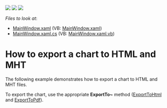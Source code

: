 <!-- default badges list -->
![](https://img.shields.io/endpoint?url=https://codecentral.devexpress.com/api/v1/VersionRange/128569889/22.2.2%2B)
[![](https://img.shields.io/badge/Open_in_DevExpress_Support_Center-FF7200?style=flat-square&logo=DevExpress&logoColor=white)](https://supportcenter.devexpress.com/ticket/details/T111301)
[![](https://img.shields.io/badge/📖_How_to_use_DevExpress_Examples-e9f6fc?style=flat-square)](https://docs.devexpress.com/GeneralInformation/403183)
<!-- default badges end -->
<!-- default file list -->
*Files to look at*:

* [MainWindow.xaml](./CS/Export/MainWindow.xaml) (VB: [MainWindow.xaml](./VB/Export/MainWindow.xaml))
* [MainWindow.xaml.cs](./CS/Export/MainWindow.xaml.cs) (VB: [MainWindow.xaml.vb](./VB/Export/MainWindow.xaml.vb))
<!-- default file list end -->
# How to export a chart to HTML and MHT


The following example demonstrates how to export a chart to HTML and MHT files.

To export the chart, use the appropriate <strong>ExportTo~</strong> method ([ExportToHtml](https://docs.devexpress.com/WPF/DevExpress.Xpf.Charts.ChartControlBase.ExportToHtml.overloads?p=netframework) and [ExportToPdf](https://docs.devexpress.com/WPF/DevExpress.Xpf.Charts.ChartControlBase.ExportToPdf.overloads?p=netframework)).

